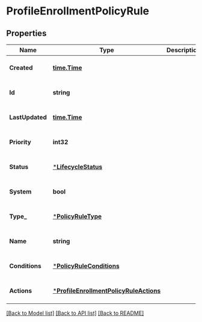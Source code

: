 # ProfileEnrollmentPolicyRule

## Properties
Name | Type | Description | Notes
------------ | ------------- | ------------- | -------------
**Created** | [**time.Time**](time.Time.md) |  | [optional] [default to null]
**Id** | **string** |  | [optional] [default to null]
**LastUpdated** | [**time.Time**](time.Time.md) |  | [optional] [default to null]
**Priority** | **int32** |  | [optional] [default to null]
**Status** | [***LifecycleStatus**](LifecycleStatus.md) |  | [optional] [default to null]
**System** | **bool** |  | [optional] [default to false]
**Type_** | [***PolicyRuleType**](PolicyRuleType.md) |  | [optional] [default to null]
**Name** | **string** |  | [optional] [default to null]
**Conditions** | [***PolicyRuleConditions**](PolicyRuleConditions.md) |  | [optional] [default to null]
**Actions** | [***ProfileEnrollmentPolicyRuleActions**](ProfileEnrollmentPolicyRuleActions.md) |  | [optional] [default to null]

[[Back to Model list]](../README.md#documentation-for-models) [[Back to API list]](../README.md#documentation-for-api-endpoints) [[Back to README]](../README.md)

